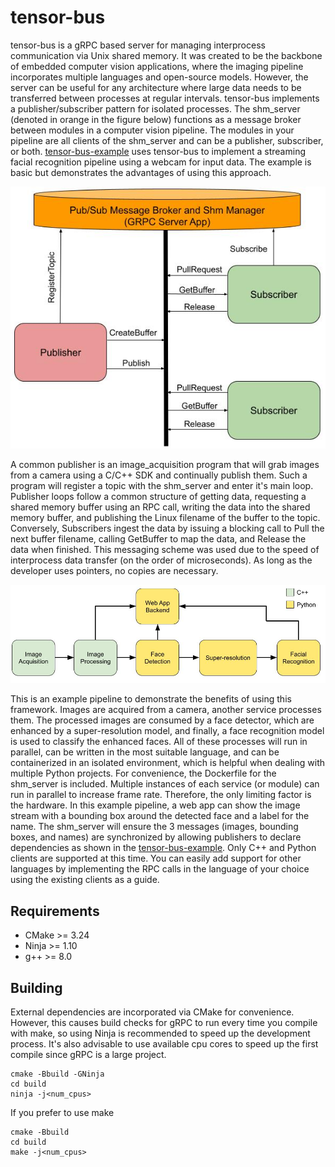 # tensor-bus
tensor-bus is a gRPC based server for managing interprocess communication via Unix shared memory. It was created to be the backbone of
embedded computer vision applications, where the imaging pipeline incorporates multiple languages and open-source models. However, the server
can be useful for any architecture where large data needs to be transferred between processes at regular intervals. tensor-bus implements a
publisher/subscriber pattern for isolated processes. The shm_server (denoted in orange in the figure below) functions as a message broker
between modules in a computer vision pipeline. The modules in your pipeline are all clients of the shm_server and can be a publisher,
subscriber, or both. [tensor-bus-example](https://github.com/shawn-rigdon/tensor-bus-example) uses tensor-bus to implement a streaming facial
recognition pipeline using a webcam for input data. The example is basic but demonstrates the advantages of using this approach.

<p align="center">
  <img src="./images/pubsub_diag.jpg" />
</p>

A common publisher is an image_acquisition program that will grab images from a camera using a C/C++ SDK and continually publish them. Such
a program will register a topic with the shm_server and enter it's main loop. Publisher loops follow a common structure of getting data,
requesting a shared memory buffer using an RPC call, writing the data into the shared memory buffer, and publishing the Linux filename of
the buffer to the topic. Conversely, Subscribers ingest the data by issuing a blocking call to Pull the next buffer filename, calling
GetBuffer to map the data, and Release the data when finished. This messaging scheme was used due to the speed of interprocess data
transfer (on the order of microseconds). As long as the developer uses pointers, no copies are necessary.

<p align="center">
  <img src="./images/example_pipeline.jpg" />
</p>

This is an example pipeline to demonstrate the benefits of using this framework. Images are acquired from a camera, another service
processes them. The processed images are consumed by a face detector, which are enhanced by a super-resolution model, and finally, a
face recognition model is used to classify the enhanced faces. All of these processes will run in parallel, can be written in the most
suitable language, and can be containerized in an isolated environment, which is helpful when dealing with multiple Python projects. For
convenience, the Dockerfile for the shm_server is included. Multiple instances of each service (or module) can run in parallel to increase
frame rate. Therefore, the only limiting factor is the hardware. In this example pipeline, a web app can show the image stream with a
bounding box around the detected face and a label for the name. The shm_server will ensure the 3 messages (images, bounding boxes, and names)
are synchronized by allowing publishers to declare dependencies as shown in the
[tensor-bus-example](https://github.com/shawn-rigdon/tensor-bus-example). Only C++ and Python clients are supported at this time. You can
easily add support for other languages by implementing the RPC calls in the language of your choice using the existing clients as a guide.

## Requirements
* CMake >= 3.24
* Ninja >= 1.10
* g++ >= 8.0

## Building
External dependencies are incorporated via CMake for convenience. However, this causes build checks for gRPC to run every time you compile
with make, so using Ninja is recommended to speed up the development process. It's also advisable to use available cpu cores to speed up the
first compile since gRPC is a large project.
```
cmake -Bbuild -GNinja
cd build
ninja -j<num_cpus>
```
If you prefer to use make
```
cmake -Bbuild
cd build
make -j<num_cpus>
```

